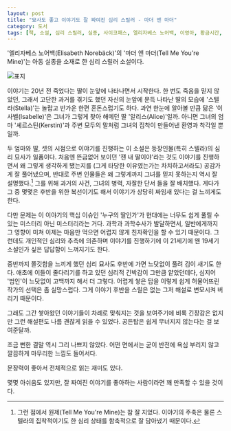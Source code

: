 ```yaml
---
layout: post
title: "묘사도 좋고 이야기도 잘 짜여진 심리 스릴러 - 마더 앤 마더"
category: 도서
tags: [책, 소설, 심리 스릴러, 실종, 사이코패스, 엘리자베스 노어백, 이영아, 황금시간, 서평]
---
```


'엘리자베스 노어백(Elisabeth Norebäck)'의
'마더 앤 마더(Tell Me You're Mine)'는
아동 실종을 소재로 한 심리 스릴러 소설이다.

![표지](https://lh3.googleusercontent.com/5TDBrbhStTnYLH2-WdxIDrMOjR0NdwxemO5Mb-p-Dq1J9tlw0fXD_58nUlG3lvrnD5Iv4QAqerJ99Q=s480)

이야기는 20년 전 죽었다는 딸이 눈앞에 나타나면서 시작한다.
한 번도 죽음을 믿지 않았던,
그래서 고단한 과거를 겪기도 했던 자신의 눈앞에 문득 나타난 딸의 모습에
'스텔라(Stella)'는 놀랍고 반가운 한편 혼돈스럽기도 하다.
과연 한눈에 알아볼 만큼 닮은 '이사벨(Isabelle)'은
그녀가 그렇게 찾아 해메던 딸 '알리스(Alice)'일까.
아니면 그녀의 엄마 '셰르스틴(Kerstin)'과 주변 모두의 말처럼
그녀의 집착이 만들어낸 환영과 착각일 뿐일까.

두 엄마와 딸, 셋의 시점으로 이야기를 진행하는 이 소설은
등장인물(특히 스텔라)의 심리 묘사가 일품이다.
처음엔 뜬금없어 보이던 '쟨 내 딸이야'라는 것도
이야기를 진행하면서 왜 그렇게 생각하게 됐는지를
(그게 타당한 이유였는가는 차치하고서라도) 공감가게 잘 풀어냈으며,
반대로 주변 인물들은 왜 그렇게까지 그녀를 믿지 못하는지 역시 잘 설명했다.[^1]
그를 위해 과거의 사건, 그녀의 병력, 자잘한 단서 들을 잘 배치했다.
게다가 그 중 몇몇은 후반을 위한 복선이기도 해서
이야기가 상당히 짜임새 있다는 걸 느끼게도 한다.

[^1]: 그런 점에서 원제(Tell Me You're Mine)는 참 잘 지었다. 이야기의 주축은 물론 스텔라의 집착적이기도 한 심리 상태를 함축적으로 잘 담아냈기 때문이다.

다만 문제는 이 이야기의 핵심 이슈인 '누구의 딸인가'가
현대에는 너무도 쉽게 풀릴 수 있는
미스터리 아닌 미스터리라는 거다.
과학과 과학수사가 발달하면서, 일반에게까지 그 영향이 미쳐
이제는 마음만 먹으면 어렵지 않게 친자확인을 할 수 있기 때문이다.
그런데도 개인적인 심리와 추측에 의존하며 이야기를 진행하기에
이 21세기에 왠 19세기 소설인가 싶은 답답함이 느껴지기도 한다.

중반까지 쫄깃함을 느끼게 했던 심리 묘사도
후반에 가면 느닷없이 풀려 김이 새기도 한다.
애초에 이들이 줄다리기를 하고 있던 심리적 긴박감이 그만큼 얕았던데다,
심지어 '범인'이 느닷없이 고백까지 해서 더 그렇다.
어렵게 쌓은 탑을 이렇게 쉽게 허물어뜨린 작가의 선택은 좀 실망스럽다.
그게 이야기 후반을 스릴은 없는 그저 해설로 변모시켜 버리기 때문이다.

그래도 그간 쌓아왔던 이야기들이 차례로 맞춰지는 것을 보여주기에
비록 긴장감은 없지만 그런 해설편도 나름 괜찮게 읽을 수 있었다.
공든탑은 쉽게 무너지지 않는다는 걸 보여준달까.

조금 뻔한 결말 역시 그리 나쁘지 않았다.
어떤 면에서는 굳이 반전에 욕심 부리지 않고 깔끔하게 마무리한 느낌도 들어서다.

문장력이 좋아서 전체적으로 읽는 재미도 있다.

몇몇 아쉬움도 있지만,
잘 짜여진 이야기를 좋아하는 사람이라면 꽤 만족할 수 있을 것이다.

